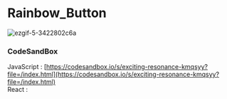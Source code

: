 # Rainbow_Button

![ezgif-5-3422802c6a](https://github.com/MontaKr/CSS_Practice/assets/115155803/43eb6d25-3ed0-4052-9dc6-7cb6961ba1c6)

### CodeSandBox

JavaScript : [https://codesandbox.io/s/exciting-resonance-kmqsyy?file=/index.html](https://codesandbox.io/s/exciting-resonance-kmqsyy?file=/index.html) \
React : []()
